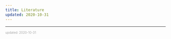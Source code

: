 ```yaml
---
title: Literature
updated: 2020-10-31
---
```


---

<sup><sub><font color="#a6a6a6">updated: 2020-10-31</font></sub></sup>
